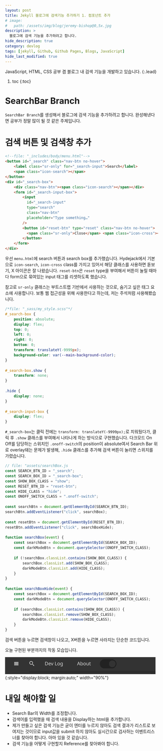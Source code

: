 ```yaml
---
layout: post
title: Jekyll 블로그에 검색기능 추가하기 1. 컴포넌트 추가
# image:
#   path: /assets/img/blog/jeremy-bishop@0,5x.jpg
description: >
  블로그에 검색 기능을 추가하려고 합니다.
hide_description: true
category: devlog
tags: [jekyll, Github, Github Pages, Blogs, JavaScript]
hide_last_modified: true
---
```


JavaScript, HTML, CSS 공부 겸 블로그 내 검색 기능을 개발하고 있습니다.
{:.lead}

1. toc
{:toc}

# SearchBar Branch

`SearchBar Branch`를 생성해서 블로그에 검색 기능을 추가하려고 합니다. 완성해낸다면 공부가 정말 많이 될 것 같은 주제입니다.

# 검색 버튼 및 검색창 추가
~~~html
<!--file: "_includes/body/menu.html"-->
<button id="_search" class="nav-btn no-hover">
    <label class="sr-only" for="_search-input">Search</label>
    <span class="icon-search"></span>
</button>
<div id="_search-box">
    <div class="nav-btn"><span class="icon-search"></span></div>
    <form id="_search-input-box">
        <input
          id="_search-input"
          type="search"
          class="nav-btn"
          placeholder="Type something…"
        />
        <button id="reset-btn" type="reset" class="nav-btn no-hover">
          <span class="sr-only">Close</span> <span class="icon-cross"></span>
        </button>
    </form>
</div>
~~~

우선 `menu.html`에 search 버튼과 search box를 추가했습니다. Hydejack에서 기본으로 `icon-search`, `icon-cross` class를 가지고 있어서 해당 클래스를 사용하면 돋보기, X 아이콘은 잘 나왔습니다. `reset-btn`은 `reset` type을 부여해서 버튼이 눌릴 때마다 form으로 묶여있는 input 태그를 리셋하도록 했습니다.

참고로 `sr-only` 클래스는 부트스트랩 기반에서 사용하는 것으로, 숨기고 싶은 태그 요소에 사용합니다. 보통 웹 접근성을 위해 사용한다고 하는데, 저는 주석처럼 사용해봤습니다.

~~~css
/*file: "_sass/my_style.scss"*/
#_search-box {
    position: absolute;
    display: flex;
    top: 0;
    left: 0;
    right: 0;
    bottom: 0;
    transform: translateY(-9999px);
    background-color: var(--main-background-color);
}

#_search-box.show {
    transform: none;
}

.hide {
    display: none;
}

#_search-input-box {
    display: flex;
}
~~~

`#_search-box`는 클릭 전에는 `transform: translateY(-9999px);`로 치워뒀다가, 클릭 후 `.show` 클래스를 부여해서 나타나게 하는 방식으로 구현했습니다. 다크모드 On Off를 담당하는 스위치인 `.onoff-switch`의 position이 absolute여서 Search Bar 위로 overlay돼는 문제가 발생해, `.hide` 클래스를 추가해 검색 버튼이 눌리면 스위치를 가렸습니다.

~~~javascript
// file: "assets/searchBox.js
const SEARCH_BTN_ID = "_search";
const SEARCH_BOX_ID = "_search-box";
const SHOW_BOX_CLASS = "show";
const RESET_BTN_ID = "reset-btn";
const HIDE_CLASS = "hide";
const ONOFF_SWITCH_CLASS = ".onoff-switch";

const searchBtn = document.getElementById(SEARCH_BTN_ID);
searchBtn.addEventListener("click", searchBox);

const resetBtn = document.getElementById(RESET_BTN_ID);
resetBtn.addEventListener("click", searchBoxHide);

function searchBox(event) {
    const searchBox = document.getElementById(SEARCH_BOX_ID);
    const darkModeBtn = document.querySelector(ONOFF_SWITCH_CLASS);

    if (!searchBox.classList.contains(SHOW_BOX_CLASS)) {
        searchBox.classList.add(SHOW_BOX_CLASS);
        darkModeBtn.classList.add(HIDE_CLASS);
    }
}

function searchBoxHide(event) {
    const searchBox = document.getElementById(SEARCH_BOX_ID);
    const darkModeBtn = document.querySelector(ONOFF_SWITCH_CLASS);

    if (searchBox.classList.contains(SHOW_BOX_CLASS)) {
        searchBox.classList.remove(SHOW_BOX_CLASS);
        darkModeBtn.classList.remove(HIDE_CLASS);
    }
}
~~~

검색 버튼을 누르면 검색창이 나오고, X버튼을 누르면 사라지는 단순한 코드입니다.

오늘 구현된 부분까지의 작동 모습입니다.

![search-btn-made](/assets/img/devlog/search-btn-made.gif){:style="display:block; margin:auto;" width="90%"}

# 내일 해야할 일
* Search Bar의 Width를 조정합니다.
* 검색어를 입력했을 때 검색 내용을 Display하는 html을 추가합니다.
* 제가 만들고 싶은 검색 기능은 굳이 엔터를 누르지 않아도 검색 결과가 리스트로 보여지는 것이므로 input값을 submit 하지 않아도 실시간으로 검사하는 이벤트리스너를 찾아야 합니다. 아마 있을 것 같습니다.
* 검색 기능을 어떻게 구현할지 Reference를 찾아봐야 합니다.


